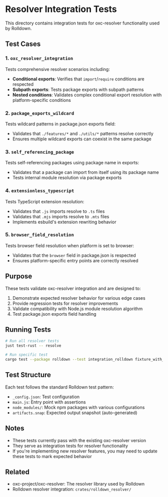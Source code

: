 # Resolver Integration Tests

This directory contains integration tests for oxc-resolver functionality used by Rolldown.

## Test Cases

### 1. `oxc_resolver_integration`
Tests comprehensive resolver scenarios including:
- **Conditional exports**: Verifies that `import`/`require` conditions are respected
- **Subpath exports**: Tests package exports with subpath patterns
- **Nested conditions**: Validates complex conditional export resolution with platform-specific conditions

### 2. `package_exports_wildcard`
Tests wildcard patterns in package.json exports field:
- Validates that `./features/*` and `./utils/*` patterns resolve correctly
- Ensures multiple wildcard exports can coexist in the same package

### 3. `self_referencing_package`
Tests self-referencing packages using package name in exports:
- Validates that a package can import from itself using its package name
- Tests internal module resolution via package exports

### 4. `extensionless_typescript`
Tests TypeScript extension resolution:
- Validates that `.js` imports resolve to `.ts` files
- Validates that `.mjs` imports resolve to `.mts` files
- Implements esbuild's extension rewriting behavior

### 5. `browser_field_resolution`
Tests browser field resolution when platform is set to browser:
- Validates that the `browser` field in package.json is respected
- Ensures platform-specific entry points are correctly resolved

## Purpose

These tests validate oxc-resolver integration and are designed to:
1. Demonstrate expected resolver behavior for various edge cases
2. Provide regression tests for resolver improvements
3. Validate compatibility with Node.js module resolution algorithm
4. Test package.json exports field handling

## Running Tests

```bash
# Run all resolver tests
just test-rust -- resolve

# Run specific test
cargo test --package rolldown --test integration_rolldown fixture_with_config_tests__rolldown__resolve__oxc_resolver_integration
```

## Test Structure

Each test follows the standard Rolldown test pattern:
- `_config.json`: Test configuration
- `main.js`: Entry point with assertions
- `node_modules/`: Mock npm packages with various configurations
- `artifacts.snap`: Expected output snapshot (auto-generated)

## Notes

- These tests currently pass with the existing oxc-resolver version
- They serve as integration tests for resolver functionality
- If you're implementing new resolver features, you may need to update these tests to mark expected behavior

## Related

- oxc-project/oxc-resolver: The resolver library used by Rolldown
- Rolldown resolver integration: `crates/rolldown_resolver/`
